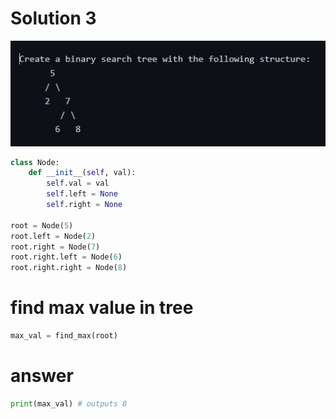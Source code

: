 # Solution 3

![](/binary.jpg)

```python
class Node:
    def __init__(self, val):
        self.val = val
        self.left = None
        self.right = None

root = Node(5)
root.left = Node(2)
root.right = Node(7)
root.right.left = Node(6)
root.right.right = Node(8)
```

# find max value in tree
```python
max_val = find_max(root)
```

# answer
```python
print(max_val) # outputs 8
```
